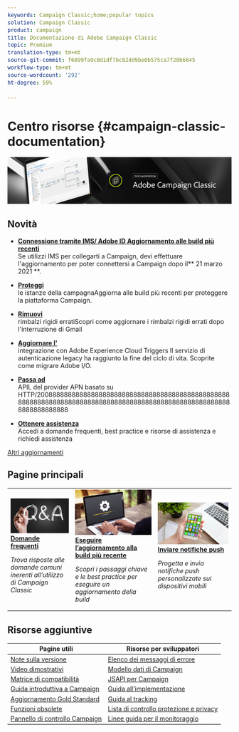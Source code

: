 ```yaml
---
keywords: Campaign Classic;home;popular topics
solution: Campaign Classic
product: campaign
title: Documentazione di Adobe Campaign Classic
topic: Premium
translation-type: tm+mt
source-git-commit: f6099fa9c8d1df7bc82dd9be0b575ca7f20b6645
workflow-type: tm+mt
source-wordcount: '292'
ht-degree: 59%

---
```



# Centro risorse {#campaign-classic-documentation}

![](platform/using/assets/do-not-localize/banner_acc_doc.jpg)

## Novità

* **[Connessione tramite IMS/ Adobe ID Aggiornamento alle build più recenti](integrations/using/about-adobe-id.md)**<br/> Se utilizzi IMS per collegarti a Campaign, devi effettuare l&#39;aggiornamento per poter connettersi a Campaign dopo il** 21 marzo 2021 **.

* **[Proteggi ](https://helpx.adobe.com/campaign/kb/gold-standard-upgrade.html)**<br/> le istanze della campagnaAggiorna alle build più recenti per proteggere la piattaforma Campaign.

* **[Rimuovi ](https://helpx.adobe.com/campaign/kb/update-bounce-qualification.html)**<br/> rimbalzi rigidi erratiScopri come aggiornare i rimbalzi rigidi errati dopo l&#39;interruzione di Gmail

* **[Aggiornare l&#39;](integrations/using/configuring-adobe-io.md)**<br/> integrazione con Adobe Experience Cloud Triggers Il servizio di autenticazione legacy ha raggiunto la fine del ciclo di vita. Scoprite come migrare  Adobe I/O.

* **[Passa ad ](https://helpx.adobe.com/it/campaign/kb/migrate-to-apns-http2.html)**<br/> APIL del provider APN basato su HTTP/2008888888888888888888888888888888888888888888888888888888888888888888888888888888888888888888888888888888888888888888

* **[Ottenere assistenza](https://helpx.adobe.com/it/campaign/kb/ac-support.html)**<br/>
Accedi a domande frequenti, best practice e risorse di assistenza e richiedi assistenza

[Altri aggiornamenti](/help/rn/using/documentation-updates.md)

## Pagine principali

<table>
<tr>
  <td>
    <a href="platform/using/common-questions.md">
      <img alt="Domande frequenti" src="platform/using/assets/FAQ.png"/>
    </a>
    <div>
      <a href="platform/using/common-questions.md">
    <strong>Domande frequenti</strong>
    </a>
    </div>
    <p>
    <em>Trova risposte alle domande comuni inerenti all’utilizzo di Campaign Classic</em>
    <p>
  </td>
   <td>
    <a href="production/using/build-upgrade.md">
      <img alt="Aggiornamento della build" src="platform/using/assets/upgrade.png" />
    </a>
    <div>
      <a href="production/using/build-upgrade.md">
    <strong>Eseguire l’aggiornamento alla build più recente</strong>
    </a>
    </div>
    <p>
    <em>Scopri i passaggi chiave e le best practice per eseguire un aggiornamento della build</em>
    <p>
  </td>
  <td>
    <a href="delivery/using/creating-notifications.md">
       <img alt="Notifiche push" src="platform/using/assets/push.png" />
    </a>
    <div>
       <a href="delivery/using/creating-notifications.md">
    <strong>Inviare notifiche push</strong>
    </a>
    </div>
    <p>
    <em>Progetta e invia notifiche push personalizzate sui dispositivi mobili</em>
    <p>
  </td>
</tr>
</table>

## Risorse aggiuntive

| Pagine utili | Risorse per sviluppatori |
|---|---|
| [Note sulla versione](/help/rn/using/latest-release.md) | [Elenco dei messaggi di errore](https://docs.adobe.com/content/help/en/campaign-classic/technicalresources/error_messages/error_codes.html) |
| [Video dimostrativi](https://experienceleague.adobe.com/docs/campaign-classic-learn/tutorials/overview.html?lang=it) | [Modello dati di Campaign](configuration/using/about-data-model.md) |
| [Matrice di compatibilità](rn/using/compatibility-matrix.md) | [JSAPI per Campaign](https://docs.adobe.com/content/help/en/campaign-classic/technicalresources/api/p-1.html) |
| [Guida introduttiva a Campaign](platform/using/about-adobe-campaign-classic.md) | [Guida all’implementazione](https://helpx.adobe.com/it/campaign/kb/acc-implementation.html) |
| [Aggiornamento Gold Standard](https://helpx.adobe.com/it/campaign/kb/gold-standard.html) | [Guida al tracking](https://helpx.adobe.com/it/campaign/kb/acc-tracking.html) |
| [Funzioni obsolete](rn/using/deprecated-features.md) | [Lista di controllo protezione e privacy](https://helpx.adobe.com/it/campaign/kb/acc-security.html) |
| [Pannello di controllo Campaign](https://experienceleague.adobe.com/docs/control-panel/using/control-panel-home.html) | [Linee guida per il monitoraggio](production/using/monitoring-guidelines.md) |
